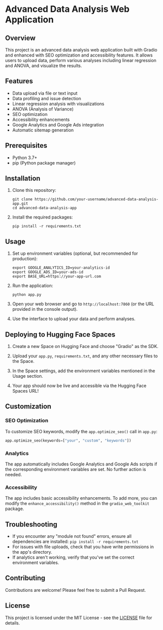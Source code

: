 # Advanced Data Analysis Web Application

## Overview

This project is an advanced data analysis web application built with Gradio and enhanced with SEO optimization and accessibility features. It allows users to upload data, perform various analyses including linear regression and ANOVA, and visualize the results.

## Features

- Data upload via file or text input
- Data profiling and issue detection
- Linear regression analysis with visualizations
- ANOVA (Analysis of Variance)
- SEO optimization
- Accessibility enhancements
- Google Analytics and Google Ads integration
- Automatic sitemap generation

## Prerequisites

- Python 3.7+
- pip (Python package manager)

## Installation

1. Clone this repository:
   ```
   git clone https://github.com/your-username/advanced-data-analysis-app.git
   cd advanced-data-analysis-app
   ```

2. Install the required packages:
   ```
   pip install -r requirements.txt
   ```

## Usage

1. Set up environment variables (optional, but recommended for production):
   ```
   export GOOGLE_ANALYTICS_ID=your-analytics-id
   export GOOGLE_ADS_ID=your-ads-id
   export BASE_URL=https://your-app-url.com
   ```

2. Run the application:
   ```
   python app.py
   ```

3. Open your web browser and go to `http://localhost:7860` (or the URL provided in the console output).

4. Use the interface to upload your data and perform analyses.

## Deploying to Hugging Face Spaces

1. Create a new Space on Hugging Face and choose "Gradio" as the SDK.

2. Upload your `app.py`, `requirements.txt`, and any other necessary files to the Space.

3. In the Space settings, add the environment variables mentioned in the Usage section.

4. Your app should now be live and accessible via the Hugging Face Spaces URL!

## Customization

### SEO Optimization

To customize SEO keywords, modify the `app.optimize_seo()` call in `app.py`:

```python
app.optimize_seo(keywords=["your", "custom", "keywords"])
```

### Analytics

The app automatically includes Google Analytics and Google Ads scripts if the corresponding environment variables are set. No further action is needed.

### Accessibility

The app includes basic accessibility enhancements. To add more, you can modify the `enhance_accessibility()` method in the `gradio_web_toolkit` package.

## Troubleshooting

- If you encounter any "module not found" errors, ensure all dependencies are installed: `pip install -r requirements.txt`
- For issues with file uploads, check that you have write permissions in the app's directory.
- If analytics aren't working, verify that you've set the correct environment variables.

## Contributing

Contributions are welcome! Please feel free to submit a Pull Request.

## License

This project is licensed under the MIT License - see the [LICENSE](LICENSE) file for details.
